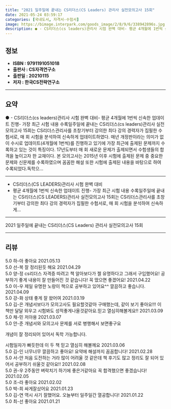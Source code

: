 ```yaml
---
title: "2021 일주일에 끝내는 CS리더스(CS Leaders) 관리사 실전모의고사 15회"
date: 2021-05-24 03:59:17
categories: [국내도서, 자격서-수험서]
image: https://bimage.interpark.com/goods_image/2/8/9/6/338942896s.jpg
description: ● - CS리더스(cs leaders)관리사 시험 완벽 대비- 평균 4개월에 1번씩 신속한 업데이트 진행- 가장 최근 시험 내용 수록일주일에 끝내는 CS리더스(cs leaders)관리사 실전모의고사 15회는 CS리더스관리사를 초창기부터 강의한 최다 강의 경력자가 집필한 수험서로, 매
---
```


## **정보**

- **ISBN : 9791191051018**
- **출판사 : CS자격연구소**
- **출판일 : 20210115**
- **저자 : 한국CS전략연구소**

------



## **요약**

●  - CS리더스(cs leaders)관리사 시험 완벽 대비- 평균 4개월에 1번씩 신속한 업데이트 진행- 가장 최근 시험 내용 수록일주일에 끝내는 CS리더스(cs leaders)관리사 실전모의고사 15회는 CS리더스관리사를 초창기부터 강의한 최다 강의 경력자가 집필한 수험서로, 매 회 시험을 분석하여 신속하게 업데이트하였다. 매년 개정판이라는 의미가 없이 수시로 업데이트(4개월에 1번씩)를 진행하고 있기에 가장 최근에 출제된 문제까지 수록하고 있는 것이 특징이다. 17년도부터 매 회 새로운 문제가 출제되면서 수험생들의 합격을 높이고자 한 교재이다. 본 모의고사는 2015년 이후 시험에 출제된 문제 중 중요한 문제와 신문제를 수록하였으며 꼼꼼한 해설 또한 시험에 출제된 내용을 바탕으로 하여 수록되었다.독학으...

------

- CS리더스(CS LEADERS)관리사 시험 완벽 대비
- 평균 4개월에 1번씩 신속한 업데이트 진행- 가장 최근 시험 내용 수록일주일에 끝내는 CS리더스(CS LEADERS)관리사 실전모의고사 15회는 CS리더스관리사를 초창기부터 강의한 최다 강의 경력자가 집필한 수험서로, 매 회 시험을 분석하여 신속하게... 

------


2021 일주일에 끝내는 CS리더스(CS Leaders) 관리사 실전모의고사 15회 

------


## **리뷰** 

5.0 하-아 좋아요 2021.05.13 <br/>5.0 선-복 잘 정리된듯 해요 2021.04.29 <br/>5.0 양-정 cs리더스 자격증 따려고 책 알아보다가 젤 유명하다고 그래서 구입했어요! 공부하기 좋게 내용이 잘 만들어진 것 같습니다! 꼭 땄으면 좋겠어요! 2021.04.22 <br/>5.0 이-우 제일 유명한 노랑이 책으로 공부하고 있어요^^
깔끔하고 좋습니다. 2021.04.09 <br/>5.0 강-화 상태 좋게 잘 왔어여 2021.03.19 <br/>5.0 김-은 개념서보다가 모의고사도 필요할것같아 구매했는데, 같이 보기 좋아요!!! 이 책만 달달 외우고 시험봐도 성적좋게나올것같아요.믿고 열심히해볼게요!! 2021.03.09 <br/>5.0 채-민 저아용 2021.03.07 <br/>5.0 안-준 개념서와 모의고사 문제를 서로 병행해서 보면좋구요

개념이 잘 정리되어 있어서 독학 가능합니다.

시험일자가 빠듯한데 이 두 책 믿고 열심히 해볼께요
 2021.03.06 <br/>5.0 김-인 너무너무 깔끔하고 좋아요! 요약에 해설까지 꼼꼼합니다! 2021.02.28 <br/>5.0 서-안 처음 도전하는 거라 많이 어려울 것 같은데 책 후기도 많고 정리도 잘 되어 있어서 공부하기 쉬울것 같아요!! 2021.02.08 <br/>5.0 권-우 2주동안 벼락치기 하기에 좋은거같아요 꼭 합격했으면 좋겠습니다! 2021.02.05 <br/>5.0 조-라 좋아요  2021.02.02 <br/>5.0 박-희 싸게잘샀어요  2021.01.23 <br/>5.0 김-연 역시 사기 잘했어요. 오늘부터 일주일간 열공합니다! 2021.01.22 <br/>5.0 최-선 좋아요 2021.01.21 <br/>